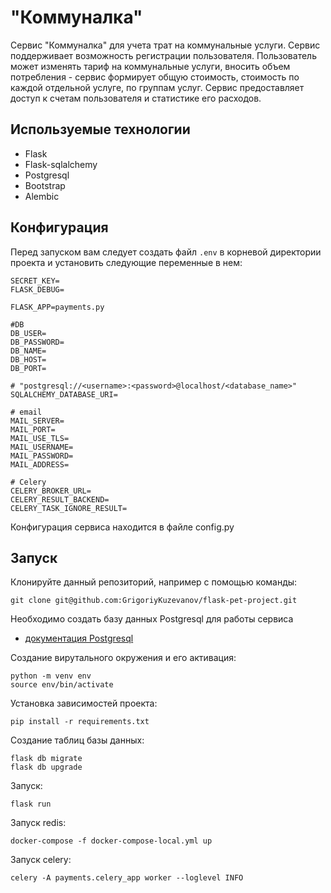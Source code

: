 # "Коммуналка"

Сервис "Коммуналка" для учета трат на коммунальные услуги. Сервис поддерживает
возможность регистрации пользователя. Пользователь может изменять тариф на коммунальные услуги, вносить объем потребления - сервис формирует общую стоимость, стоимость по каждой отдельной услуге, по группам услуг. Сервис предоставляет доступ к счетам пользователя и статистике его расходов.

## Используемые технологии
- Flask
- Flask-sqlalchemy
- Postgresql
- Bootstrap
- Alembic

## Конфигурация
Перед запуском вам следует создать файл `.env` в корневой директории проекта и установить следующие переменные в нем:

```
SECRET_KEY=
FLASK_DEBUG=

FLASK_APP=payments.py

#DB
DB_USER=
DB_PASSWORD=
DB_NAME=
DB_HOST=
DB_PORT=

# "postgresql://<username>:<password>@localhost/<database_name>"
SQLALCHEMY_DATABASE_URI=

# email
MAIL_SERVER=
MAIL_PORT=
MAIL_USE_TLS=
MAIL_USERNAME=
MAIL_PASSWORD=
MAIL_ADDRESS=

# Celery
CELERY_BROKER_URL=
CELERY_RESULT_BACKEND=
CELERY_TASK_IGNORE_RESULT=
```

Конфигурация сервиса находится в файле config.py

## Запуск

Клонируйте данный репозиторий, например с помощью команды:
```
git clone git@github.com:GrigoriyKuzevanov/flask-pet-project.git
```

Необходимо создать базу данных Postgresql для работы сервиса
- [документация Postgresql](https://www.postgresql.org/docs/current/index.html)

Создание вирутального окружения и его активация:
```
python -m venv env
source env/bin/activate
```
Установка зависимостей проекта:
```
pip install -r requirements.txt
```
Создание таблиц базы данных:
```
flask db migrate
flask db upgrade
```
Запуск:
```
flask run
```
Запуск redis:
```
docker-compose -f docker-compose-local.yml up
```
Запуск celery:
```
celery -A payments.celery_app worker --loglevel INFO
```
